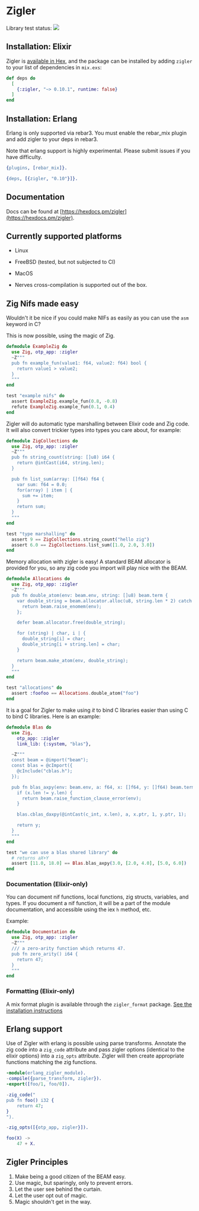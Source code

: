 # Zigler

Library test status:
![](https://github.com/ityonemo/zigler/workflows/Elixir%20CI/badge.svg)

## Installation: Elixir

Zigler is [available in Hex](https://hex.pm/zigler), and the package can be installed
by adding `zigler` to your list of dependencies in `mix.exs`:

```elixir
def deps do
  [
    {:zigler, "~> 0.10.1", runtime: false}
  ]
end
```

## Installation: Erlang

Erlang is only supported via rebar3.  You must enable the rebar_mix plugin and 
add zigler to your deps in rebar3.

Note that erlang support is highly experimental.  Please submit issues if you 
have difficulty.

```erlang
{plugins, [rebar_mix]}.

{deps, [{zigler, "0.10"}]}.

```

## Documentation

Docs can be found at [https://hexdocs.pm/zigler](https://hexdocs.pm/zigler).

## Currently supported platforms

- Linux
- FreeBSD (tested, but not subjected to CI)
- MacOS

- Nerves cross-compilation is supported out of the box.

## Zig Nifs made easy

Wouldn't it be nice if you could make NIFs as easily as you can use the `asm`
keyword in C?

This is now possible, using the magic of Zig.

```elixir
defmodule ExampleZig do
  use Zig, otp_app: :zigler
  ~Z"""
  pub fn example_fun(value1: f64, value2: f64) bool {
    return value1 > value2;
  }
  """
end

test "example nifs" do
  assert ExampleZig.example_fun(0.8, -0.8)
  refute ExampleZig.example_fun(0.1, 0.4)
end
```

Zigler will do automatic type marshalling between Elixir code and Zig code.
It will also convert trickier types into types you care about, for example:

```elixir
defmodule ZigCollections do
  use Zig, otp_app: :zigler
  ~Z"""
  pub fn string_count(string: []u8) i64 {
    return @intCast(i64, string.len);
  }

  pub fn list_sum(array: []f64) f64 {
    var sum: f64 = 0.0;
    for(array) | item | {
      sum += item;
    }
    return sum;
  }
  """
end

test "type marshalling" do
  assert 9 == ZigCollections.string_count("hello zig")
  assert 6.0 == ZigCollections.list_sum([1.0, 2.0, 3.0])
end
```

Memory allocation with zigler is easy!  A standard BEAM allocator is provided for you,
so any zig code you import will play nice with the BEAM.

```elixir
defmodule Allocations do
  use Zig, otp_app: :zigler
  ~Z"""
  pub fn double_atom(env: beam.env, string: []u8) beam.term {
    var double_string = beam.allocator.alloc(u8, string.len * 2) catch {
      return beam.raise_enomem(env);
    };

    defer beam.allocator.free(double_string);

    for (string) | char, i | {
      double_string[i] = char;
      double_string[i + string.len] = char;
    }

    return beam.make_atom(env, double_string);
  }
  """
end

test "allocations" do
  assert :foofoo == Allocations.double_atom("foo")
end
```

It is a goal for Zigler to make using *it* to bind C libraries easier
than using C to bind C libraries.  Here is an example:

```elixir
defmodule Blas do
  use Zig,     
    otp_app: :zigler
    link_lib: {:system, "blas"},

  ~Z"""
  const beam = @import("beam");
  const blas = @cImport({
    @cInclude("cblas.h");
  });

  pub fn blas_axpy(env: beam.env, a: f64, x: []f64, y: []f64) beam.term {
    if (x.len != y.len) {
      return beam.raise_function_clause_error(env);
    }

    blas.cblas_daxpy(@intCast(c_int, x.len), a, x.ptr, 1, y.ptr, 1);

    return y;
  }
  """
end

test "we can use a blas shared library" do
  # returns aX+Y
  assert [11.0, 18.0] == Blas.blas_axpy(3.0, [2.0, 4.0], [5.0, 6.0])
end
```

### Documentation (Elixir-only)

You can document nif functions, local functions, zig structs, variables, and types.
If you document a nif function, it will be a part of the module documentation, and
accessible using the iex `h` method, etc.

Example:

```elixir
defmodule Documentation do
  use Zig, otp_app: :zigler
  ~Z"""
  /// a zero-arity function which returns 47.
  pub fn zero_arity() i64 {
    return 47;
  }
  """
end
```

### Formatting (Elixir-only)

A mix format plugin is available through the `zigler_format` package.
[See the installation instructions](https://github.com/v0idpwn/zigler_format#installation)

## Erlang support

Use of Zigler with erlang is possible using parse transforms.  Annotate the zig
code into a `zig_code` attribute and pass zigler options (identical to the elixir
options) into a `zig_opts` attribute.  Zigler will then create appropriate
functions matching the zig functions.

```erlang
-module(erlang_zigler_module).
-compile({parse_transform, zigler}). 
-export([foo/1, foo/0]).

-zig_code("
pub fn foo() i32 {
    return 47;
}
").

-zig_opts([{otp_app, zigler}]).

foo(X) ->
    47 + X.
```

## Zigler Principles

1. Make being a good citizen of the BEAM easy.
2. Use magic, but sparingly, only to prevent errors.
3. Let the user see behind the curtain.
4. Let the user opt out of magic.
5. Magic shouldn't get in the way.
